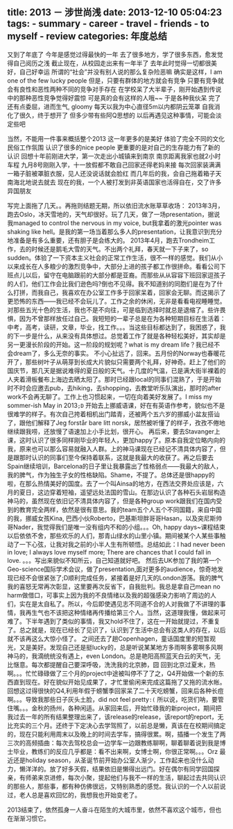 title: 2013 － 涉世尚浅
date: 2013-12-10 05:04:23
tags: 
    - summary
    - career
    - travel
    - friends
    - to myself
    - review
categories: 年度总结
---

又到了年底了
今年是感觉过得最快的一年
去了很多地方，学了很多东西，愈发觉得自己阅历之浅
截止现在，从校园走出来有一年半了
去年此时觉得一切都很美好，自己好幸运
所谓的“社会”并没有别人说的那么复杂险恶嘛
确实是这样，I am one of the few lucky people
但是，只要有群体的地方就会有竞争
只要有竞争就会有良性和恶性两种不同的竞争对手存在
在学校呆了大半辈子，刚开始遇到传说中的那种恶性竞争觉得好震惊
可是真的会有这样的人哦~~
于是各种我伙呆
完了还有点委屈，进而生气, gloomy
每天以我为中心直径5m以内都阴云笼罩
自我消化了很久，终于想开了
但多少带有些阿Q思想的
以后再遇见这种事情，可能会淡定些吧


当然，不能用一件事来概括整个2013
这一年更多的是美好
体验了完全不同的文化民俗工作氛围
认识了很多的nice people
更重要的是对自己的生存能力有了新的认识
回想十年前刚进大学，第一次走出小城镇来到南京
南京距离我家也就2小时车程
九月8号刚刚入学，十一放假都不敢自己回家还得老妈来接
每次回家装满满一箱子脏被罩脏衣服，见人还没说话就会脸红
而几年后的我，会自己拖着箱子天南海北地说去就去
现在的我，一个人被打发到非英语国家也活得自在，交了许多异国朋友

 写完上面拖了几天。。再拖则结题无期，所以依旧流水账草草收场：
 2013年3月，跑去Oslo，冰天雪地的，天气却很好。玩了几天，做了一场presentation，据说我managed to control the nervous in my voice, but我拿着的激光pointer was shaking like hell。是我的第一场当着那么多人的presentation，让我意识到充分地准备是有多么重要，还有胆子是会练大的。
 2013年4月，跑去Trondheim工作，去的时候还是鹅毛大雪的天气。不出两个礼拜，春天就一下子来了，so sudden。体验了一下资本主义社会的正常工作生活，很不一样的感觉。我们从小以来成长在人多粮少的激烈竞争中，大部分上进的孩子都工作很拼命。看看公司下班点儿以后，留守在电脑跟前的大部分都是亚裔。而那些从从容容下班回家逗孩子的人们，他们工作会比我们逊色吗?倒也不见得。我不知道别的同胞们是在为了什么打拼，而我自己，我喜欢在办公室工作多于回家呆着，回家会无聊。而这揭示了更恐怖的东西——我已经不会玩儿了。工作之余的休闲，无非是看看电视睡睡觉。对那些五光十色的生活，我也不是不向往，可是临到选择时就总是退缩了。些许畏惧，因为不曾那样放任过自己。我短短的一辈子总是在为各种短期目标在生活着：中考，高考，读研，文章，毕业，找工作。。。当这些目标都达到了，我困惑了，我的下一步是什么，从来没有具体想过。总觉着工作了就是各种轻松美好，其实却是另一更漫长阶段的开始。这一阶段的规划呢？what is my dream life？我已经不会dream了，多么无奈的事实。
 不小心扯远了，回来。五月份的Norway也春暖花开了，那些树叶子从萌芽到长成大片貌似只需要两个礼拜，好神奇。赶上了他们的国庆节，那几天是据说难得的夏日般的天气。十几度的气温，已是满大街半裸着的人夹着滑板餐布上海边去晒太阳了。那时已经跟local的同事们混熟了，于是开始时不时会应邀去pub，去hiking，去shopping，去教堂听乐队演出，那时的after work不会再无聊了。工作上也习惯起来，一切在向着美好发展了。I miss my sommer-ish May in 2013`;D`
 开始去上挪威语课，好在有英语作参考，貌似也不是很难学的样子。有次自己挎着相机出门踏青，还被两个五六岁的挪威小盆友搭讪了，跟他们解释了Jeg forstår bare litt norsk，居然被听懂了的样子，孜孜不倦地继续跟我唠，还放慢了语速加上小手比划，很开心。
 再后来，要去Stavanger上课，这时认识了很多同样刚毕业的年轻人，更加happy了。原本自我定位略内向的我，原来也可以那么容易就融入人群。上的神马课现在已经记不清具体内容了，但是跟那时认识的同事们至今保持着联系，这就是我最大的收获了。再之后要去Spain继续培训，Barcelona的日子里让我暴露出了性格弱点——我最大的敌人，我的脾气，作为独生子女的性格缺陷。Shame，不提了。总体还是很happy的啦，在那么热情美好的国度。去了一个叫Ainsa的地方，在西法交界处应该是，六月的夏日，这边穿着短袖，遥望远处法国的雪山。在那边认识了各种石头岩层构造神马的，虽然现在依旧记不清具体内容了，但是各种group work跟我们在国内受到的教育完全两样，依然是很有意思。我的team五个人五个不同国籍，来自中国的我，挪威女孩Kina, 巴西小伙Roberto，巴基斯坦胖哥哥Hasan，以及突尼斯帅哥Nader，我觉得我们是唯一没有组内不和的小组。。。Oh, happy days~课程结束以后依依不舍，那些欢乐的人们，那青山绿水的山里小镇。期间被某个人某些事触动了一下心弦，让我对我之前的小半人生有所顿悟。总结如此：I had never been in love; I always love myself more; There are chances that I could fall in love. 。。。写出来貌似不知所云，自己知道就好吧。
 然后去UK参加了我的第一个Geo-science国际学术会议，做了presentation,面对更多的audience，惊奇地发现已经不会很紧张了;D顺利完成任务，紧接着是好几天的London游荡。我的脾气我的喜怒无常再次彰显，这里要再次反省下，自我批判。我总是拿自己mean no harm做借口，可事实上因为我的不良情绪以及我的超强感染力影响了周边的人们，实在是太自私了。所以，今后即使遇见志不同道不合的人对我做了不讲理的事情，我再生气也不该把这种情绪再传播给第三个人。当然，这道理我懂，做起来可难了。下半年遇到了类似的事情，我又hold不住了，这在一开始就提过，不重复了。总之就是，现在已经长了见识了，认识到了生活中总会有这类人的存在，以后就不该再这么大惊小怪了。
  之间还去了趟Copenhagen，童话国度里的短暂观光，又是美好。发现自己还是挺lucky的，总是听说某某地方多雨啊多雾啊多风啊神马的，我滴统统没有遇上，even London。总是艳阳高照蓝天白云的天气，无比惬意。每次都提醒自己要深呼吸，洗洗我的北京肺，囧
  回到北京过夏末，热啊。。。忙忙碌碌做了三个月的project中途被叫停不了了之，Q4开始做一个新的东西直到现在。好在貌似开始见成果了，才忙里偷闲来完成这篇拖了又拖的流水帐。
  回想这过得很快的Q4,利用年假于螃蟹季回家呆了二十天吃螃蟹，回来后各种长痘啊。。。导致我那些日子灰头土脸，did not feel pretty`:(` 所以说，吃货们呐，要管住嘴。。。金秋的扬州，各种闲适。从家回来后，开始忙碌我的新project，期间把我过去一年的所有结果整理出来了，该release的release，该report的report，无比充实的三个月。还终于下定决心去学驾照了，以前总是懒，真该在在校期间搞定的，现在只能利用周末以及晚上的时间去学车，搞得很累。啊，插播一个发生了两三次的高频插曲：每次去驾校总会一边学车一边跟教练聊啊，聊着聊着说到我是博士毕业，教练们的反应几乎都是：看不出来啊，女博士啊，你很正常啊。。。Orz
  最近还是holiday season，从圣诞节前开始办公室人渐少，工作起来也没什么动力，懒洋洋的。放了好多天假，结果依旧是懒得出远门。好在偶尔有同学回国探亲，有师弟来京进修，每次小聚，提起他们与我不一样的生活，聊起过去共同认识的那些人，那些事，都有种仿佛很远，又特别熟悉的感觉。我认识的一个人以前说过，老人总是喜欢回忆的，我想我也开始变老了。


  2013结束了，依然孤身一人奋斗在陌生的大城市里，依然不喜欢这个城市，但也在渐渐习惯它。


